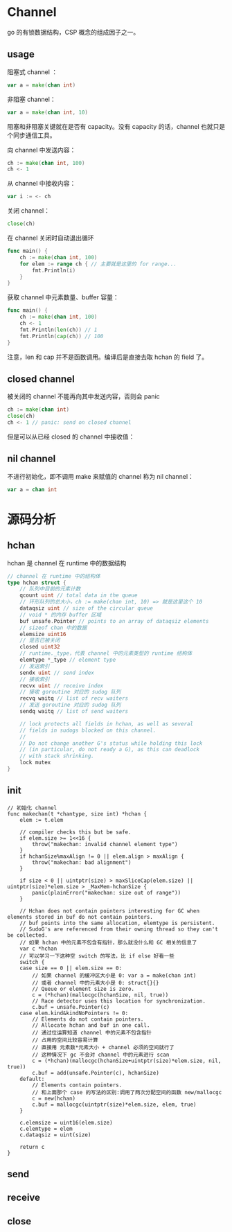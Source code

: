 # Channel
go 的有锁数据结构，CSP 概念的组成因子之一。

## usage
阻塞式 channel ：
```go
var a = make(chan int)
```
非阻塞 channel：
```go
var a = make(chan int, 10)
```
阻塞和非阻塞关键就在是否有 capacity。没有 capacity 的话，channel 也就只是个同步通信工具。

向 channel 中发送内容：
```go
ch := make(chan int, 100)
ch <- 1
```

从 channel 中接收内容：
```go
var i := <- ch
```

关闭 channel：
```go
close(ch)
```

在 channel 关闭时自动退出循环
```go
func main() {
    ch := make(chan int, 100)
    for elem := range ch { // 主要就是这里的 for range...
        fmt.Println(i)
    }
}
```
获取 channel 中元素数量、buffer 容量：
```go
func main() {
    ch := make(chan int, 100)
    ch <- 1
    fmt.Println(len(ch)) // 1
    fmt.Println(cap(ch)) // 100
}
```
注意，len 和 cap 并不是函数调用。编译后是直接去取 hchan 的 field 了。

## closed channel
被关闭的 channel 不能再向其中发送内容，否则会 panic
```go
ch := make(chan int)
close(ch)
ch <- 1 // panic: send on closed channel
```
但是可以从已经 closed 的 channel 中接收值：
## nil channel
不进行初始化，即不调用 make 来赋值的 channel 称为 nil channel：
```go
var a = chan int
```

# 源码分析

## hchan
hchan 是 channel 在 runtime 中的数据结构
```go
// channel 在 runtime 中的结构体
type hchan struct {
    // 队列中目前的元素计数
    qcount uint // total data in the queue
    // 环形队列的总大小，ch := make(chan int, 10) => 就是这里这个 10
    dataqsiz uint // size of the circular queue
    // void * 的内存 buffer 区域
    buf unsafe.Pointer // points to an array of dataqsiz elements
    // sizeof chan 中的数据
    elemsize uint16
    // 是否已被关闭
    closed uint32
    // runtime._type，代表 channel 中的元素类型的 runtime 结构体
    elemtype *_type // element type
    // 发送索引
    sendx uint // send index
    // 接收索引
    recvx uint // receive index
    // 接收 goroutine 对应的 sudog 队列
    recvq waitq // list of recv waiters
    // 发送 goroutine 对应的 sudog 队列
    sendq waitq // list of send waiters

    // lock protects all fields in hchan, as well as several
    // fields in sudogs blocked on this channel.
    //
    // Do not change another G's status while holding this lock
    // (in particular, do not ready a G), as this can deadlock
    // with stack shrinking.
    lock mutex
}
```

## init
```
// 初始化 channel
func makechan(t *chantype, size int) *hchan {
    elem := t.elem

    // compiler checks this but be safe.
    if elem.size >= 1<<16 {
        throw("makechan: invalid channel element type")
    }
    if hchanSize%maxAlign != 0 || elem.align > maxAlign {
        throw("makechan: bad alignment")
    }

    if size < 0 || uintptr(size) > maxSliceCap(elem.size) || uintptr(size)*elem.size > _MaxMem-hchanSize {
        panic(plainError("makechan: size out of range"))
    }

    // Hchan does not contain pointers interesting for GC when elements stored in buf do not contain pointers.
    // buf points into the same allocation, elemtype is persistent.
    // SudoG's are referenced from their owning thread so they can't be collected.
    // 如果 hchan 中的元素不包含有指针，那么就没什么和 GC 相关的信息了
    var c *hchan
    // 可以学习一下这种空 switch 的写法，比 if else 好看一些
    switch {
    case size == 0 || elem.size == 0:
        // 如果 channel 的缓冲区大小是 0: var a = make(chan int)
        // 或者 channel 中的元素大小是 0: struct{}{}
        // Queue or element size is zero.
        c = (*hchan)(mallocgc(hchanSize, nil, true))
        // Race detector uses this location for synchronization.
        c.buf = unsafe.Pointer(c)
    case elem.kind&kindNoPointers != 0:
        // Elements do not contain pointers.
        // Allocate hchan and buf in one call.
        // 通过位运算知道 channel 中的元素不包含指针
        // 占用的空间比较容易计算
        // 直接用 元素数*元素大小 + channel 必须的空间就行了
        // 这种情况下 gc 不会对 channel 中的元素进行 scan
        c = (*hchan)(mallocgc(hchanSize+uintptr(size)*elem.size, nil, true))
        c.buf = add(unsafe.Pointer(c), hchanSize)
    default:
        // Elements contain pointers.
        // 和上面那个 case 的写法的区别:调用了两次分配空间的函数 new/mallocgc
        c = new(hchan)
        c.buf = mallocgc(uintptr(size)*elem.size, elem, true)
    }

    c.elemsize = uint16(elem.size)
    c.elemtype = elem
    c.dataqsiz = uint(size)

    return c
}
```

## send

## receive

## close



<!--stackedit_data:
eyJoaXN0b3J5IjpbMTE3NDE4MTY2NiwxMzc4NzUyODgzXX0=
-->